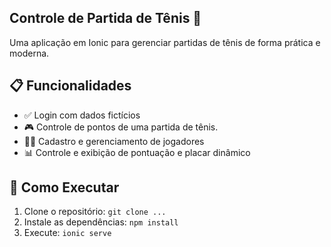 ## Controle de Partida de Tênis 🎾

Uma aplicação em Ionic para gerenciar partidas de tênis de forma prática e moderna.

## 📋 Funcionalidades
- ✅ Login com dados fictícios
- 🎮 Controle de pontos de uma partida de tênis.
- 🧍‍♂️ Cadastro e gerenciamento de jogadores
- 📊 Controle e exibição de pontuação e placar dinâmico

## 🚀 Como Executar
1. Clone o repositório: `git clone ...`
2. Instale as dependências: `npm install`
3. Execute: `ionic serve`
